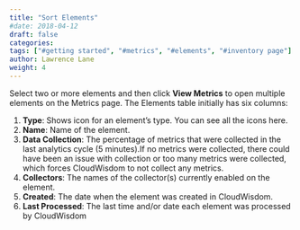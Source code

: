 ```yaml
---
title: "Sort Elements"
#date: 2018-04-12
draft: false
categories:
tags: ["#getting started", "#metrics", "#elements", "#inventory page"]
author: Lawrence Lane
weight: 4
---
```


Select two or more elements and then click **View Metrics** to open multiple elements on the Metrics page. The Elements table initially has six columns:

1. **Type**: Shows icon for an element’s type. You can see all the icons here.
2. **Name**: Name of the element.
3. **Data Collection**: The percentage of metrics that were collected in the last analytics cycle (5 minutes).If no metrics were collected, there could have been an issue with collection or too many metrics were collected, which forces CloudWisdom to not collect any metrics.
5. **Collectors**: The names of the collector(s) currently enabled on the element.
6. **Created**: The date when the element was created in CloudWisdom.
7. **Last Processed**: The last time and/or date each element was processed by CloudWisdom
